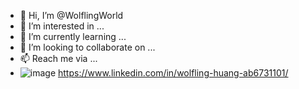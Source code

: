 - 👋 Hi, I’m @WolflingWorld
- 👀 I’m interested in ...
- 🌱 I’m currently learning ...
- 💞️ I’m looking to collaborate on ...
- 📫 Reach me via ...
- ![image](https://user-images.githubusercontent.com/102171874/159691847-afc50ad8-e250-448c-863f-08a2070a22e8.png) https://www.linkedin.com/in/wolfling-huang-ab6731101/

<!---
WolflingWorld/WolflingWorld is a ✨ special ✨ repository because its `README.md` (this file) appears on your GitHub profile.
You can click the Preview link to take a look at your changes.
--->
